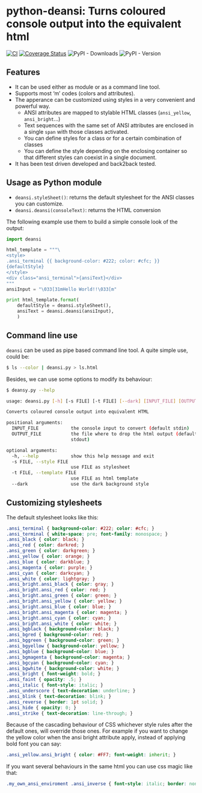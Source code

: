 # python-deansi: Turns coloured console output into the equivalent html

[![CI](https://github.com/clam-project/python-deansi/actions/workflows/main.yml/badge.svg)](https://github.com/clam-project/python-deansi/actions/workflows/main.yml)
[![Coverage Status](https://coveralls.io/repos/github/clam-project/python-deansi/badge.svg?branch=master)](https://coveralls.io/github/clam-project/python-deansi?branch=master)
![PyPI - Downloads](https://img.shields.io/pypi/dm/deansi)
![PyPI - Version](https://img.shields.io/pypi/v/deansi)


## Features

- It can be used either as module or as a command line tool.
- Supports most ‘m’ codes (colors and attributes).
- The apperance can be customized using styles in a very convenient and powerful way.
	- ANSI attributes are mapped to stylable HTML classes (`ansi_yellow`, `ansi_bright`...)
	- Text sequences with the same set of ANSI attributes are enclosed in a single  `span` with those classes activated.
	- You can define styles for a class or for a certain combination of classes
	- You can define the style depending on the enclosing container so that different styles can coexist in a single document.
- It has been test driven developed and back2back tested.


## Usage as Python module

- `deansi.styleSheet()`: returns the default stylesheet for the ANSI classes you can customize.
- `deansi.deansi(consoleText)`: returns the HTML conversion

The following example use them to build a simple console look of the output:

```python
import deansi

html_template = """\
<style>
.ansi_terminal {{ background-color: #222; color: #cfc; }}
{defaultStyle}
</style>
<div class="ansi_terminal">{ansiText}</div>
"""
ansiInput = "\033[31mHello World!!\033[m"

print html_template.format(
    defaultStyle = deansi.styleSheet(),
    ansiText = deansi.deansi(ansiInput),
    )
```


## Command line use

`deansi` can be used as pipe based command line tool.
A quite simple use, could be:

```bash
$ ls --color | deansi.py > ls.html
```

Besides, we can use some options to modify its behaviour:

```bash
$ deansy.py --help

usage: deansi.py [-h] [-s FILE] [-t FILE] [--dark] [INPUT_FILE] [OUTPUT_FILE]

Converts coloured console output into equivalent HTML

positional arguments:
  INPUT_FILE            the console input to convert (default stdin)
  OUTPUT_FILE           the file where to drop the html output (default
                        stdout)

optional arguments:
  -h, --help            show this help message and exit
  -s FILE, --style FILE
                        use FILE as stylesheet
  -t FILE, --template FILE
                        use FILE as html template
  --dark                use the dark background style

```

## Customizing stylesheets

The default stylesheet looks like this:

```css
.ansi_terminal { background-color: #222; color: #cfc; }
.ansi_terminal { white-space: pre; font-family: monospace; }
.ansi_black { color: black; }
.ansi_red { color: darkred; }
.ansi_green { color: darkgreen; }
.ansi_yellow { color: orange; }
.ansi_blue { color: darkblue; }
.ansi_magenta { color: purple; }
.ansi_cyan { color: darkcyan; }
.ansi_white { color: lightgray; }
.ansi_bright.ansi_black { color: gray; }
.ansi_bright.ansi_red { color: red; }
.ansi_bright.ansi_green { color: green; }
.ansi_bright.ansi_yellow { color: yellow; }
.ansi_bright.ansi_blue { color: blue; }
.ansi_bright.ansi_magenta { color: magenta; }
.ansi_bright.ansi_cyan { color: cyan; }
.ansi_bright.ansi_white { color: white; }
.ansi_bgblack { background-color: black; }
.ansi_bgred { background-color: red; }
.ansi_bggreen { background-color: green; }
.ansi_bgyellow { background-color: yellow; }
.ansi_bgblue { background-color: blue; }
.ansi_bgmagenta { background-color: magenta; }
.ansi_bgcyan { background-color: cyan; }
.ansi_bgwhite { background-color: white; }
.ansi_bright { font-weight: bold; }
.ansi_faint { opacity: .5; }
.ansi_italic { font-style: italic; }
.ansi_underscore { text-decoration: underline; }
.ansi_blink { text-decoration: blink; }
.ansi_reverse { border: 1pt solid; }
.ansi_hide { opacity: 0; }
.ansi_strike { text-decoration: line-through; }
```

Because of the cascading behaviour of CSS whichever style rules after the default ones, will override those ones.
For example if you want to change the yellow color when the ansi bright attribute apply, instead of applying bold font you can say:

```css
.ansi_yellow.ansi_bright { color: #FF7; font-weight: inherit; }
```

If you want several behaviours in the same html you can use css magic like that:

```css
.my_own_ansi_enviroment .ansi_inverse { font-style: italic; border: none; }
```






